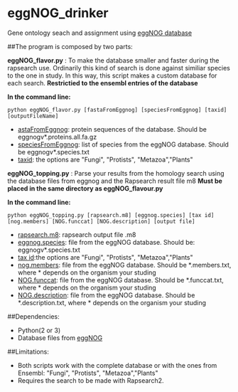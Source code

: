 # eggNOG_drinker

Gene ontology seach and assignment using [eggNOG database](ftp://eggnog.embl.de/eggNOG/4.0/)


##The program is composed by two parts:

**eggNOG_flavor.py** : To make the database smaller and faster during the rapsearch use.
Ordinarily this kind of search is done against similiar species to the one in study. In this way,
this script makes a custom database for each search. **Restrictied to the ensembl entries of the database**
 
**In the command line:**

<pre><code>python eggNOG_flavor.py [fastaFromEggnog] [speciesFromEggnog] [taxid] [outputFileName]
</code></pre>

* <u>astaFromEggnog</u>: protein sequences of the database. Should be eggnogv*.proteins.all.fa.gz
* <u>speciesFromEggnog</u>: list of species from the eggNOG database. Should be eggnogv*.species.txt
* <u>taxid</u>: the options are "Fungi", "Protists", "Metazoa","Plants"



**eggNOG_topping.py** : Parse your results from the homology search using the database files from eggnog
and the Rapsearch result file m8  **Must be placed in the same directory as eggNOG_flavour.py**

**In the command line:**

<pre><code>python eggNOG_topping.py [rapsearch.m8] [eggnog.species] [tax id] [nog.members] [NOG.funccat] [NOG.description] [output file]
</code></pre>

* <u>rapsearch.m8</u>: rapsearch output file .m8
* <u>eggnog.species</u>: file from the eggNOG database. Should be: eggnogv*.species.txt
* <u>tax id</u>:the options are "Fungi", "Protists", "Metazoa","Plants"
* <u>nog.members</u>: file from the eggNOG database. Should be *.members.txt, where * depends on the organism your studing
* <u>NOG.funccat</u>: file from the eggNOG database. Should be *.funccat.txt, where * depends on the organism your studing
* <u>NOG.description</u>: file from the eggNOG database. Should be *.description.txt, where * depends on the organism your studing

##Dependencies:
* Python(2 or 3)
* Database files from [eggNOG](ftp://eggnog.embl.de/eggNOG/4.0/)

##Limitations:
* Both scripts work with the complete database or with the ones from Ensembl: "Fungi", "Protists", "Metazoa","Plants"
* Requires the search to be made with Rapsearch2.
